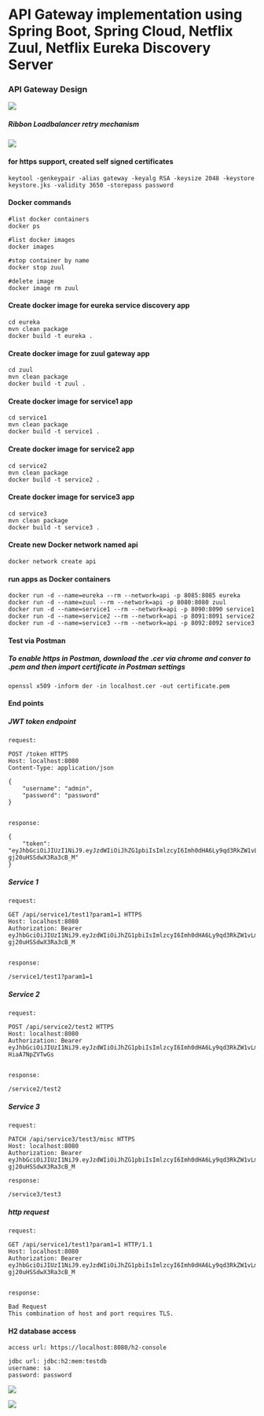 # API Gateway implementation using Spring Boot, Spring Cloud, Netflix Zuul, Netflix Eureka Discovery Server

### API Gateway Design

![](images/zuul_ribbon_loadbalancer.jpg)

##### Ribbon Loadbalancer retry mechanism 

![](images/zuul_ribbon_loadbalancer_retry.jpg)

#### for https support, created self signed certificates

```
keytool -genkeypair -alias gateway -keyalg RSA -keysize 2048 -keystore keystore.jks -validity 3650 -storepass password
```

#### Docker commands
```
#list docker containers
docker ps

#list docker images
docker images

#stop container by name
docker stop zuul

#delete image
docker image rm zuul
```

#### Create docker image for eureka service discovery app

```
cd eureka
mvn clean package
docker build -t eureka .
```

#### Create docker image for zuul gateway app

```
cd zuul
mvn clean package
docker build -t zuul .
```

#### Create docker image for service1 app

```
cd service1
mvn clean package
docker build -t service1 .
```

#### Create docker image for service2 app

```
cd service2
mvn clean package
docker build -t service2 .
```

#### Create docker image for service3 app

```
cd service3
mvn clean package
docker build -t service3 .
```

#### Create new Docker network named api
```
docker network create api
```

#### run apps as Docker containers

```
docker run -d --name=eureka --rm --network=api -p 8085:8085 eureka
docker run -d --name=zuul --rm --network=api -p 8080:8080 zuul
docker run -d --name=service1 --rm --network=api -p 8090:8090 service1
docker run -d --name=service2 --rm --network=api -p 8091:8091 service2
docker run -d --name=service3 --rm --network=api -p 8092:8092 service3
```

#### Test via Postman

##### To enable https in Postman, download the .cer via chrome and conver to .pem and then import certificate in Postman settings
```
openssl x509 -inform der -in localhost.cer -out certificate.pem
```

#### End points

##### JWT token endpoint
```
request: 

POST /token HTTPS
Host: localhost:8080
Content-Type: application/json

{    
    "username": "admin",
    "password": "password"
}


response:

{
    "token": "eyJhbGciOiJIUzI1NiJ9.eyJzdWIiOiJhZG1pbiIsImlzcyI6Imh0dHA6Ly9qd3RkZW1vLmNvbSIsImlhdCI6MTU5MTEyMTUzMCwiZXhwIjoxNTkxMTI4NzMwfQ.BJo3AF8ialex6KS9oPvBjV8-gj20uHSSdwX3Ra3cB_M"
}
```

##### Service 1

```
request:

GET /api/service1/test1?param1=1 HTTPS
Host: localhost:8080
Authorization: Bearer eyJhbGciOiJIUzI1NiJ9.eyJzdWIiOiJhZG1pbiIsImlzcyI6Imh0dHA6Ly9qd3RkZW1vLmNvbSIsImlhdCI6MTU5MTEyMTUzMCwiZXhwIjoxNTkxMTI4NzMwfQ.BJo3AF8ialex6KS9oPvBjV8-gj20uHSSdwX3Ra3cB_M


response:

/service1/test1?param1=1

```

##### Service 2

```
request:

POST /api/service2/test2 HTTPS
Host: localhost:8080
Authorization: Bearer eyJhbGciOiJIUzI1NiJ9.eyJzdWIiOiJhZG1pbiIsImlzcyI6Imh0dHA6Ly9qd3RkZW1vLmNvbSIsImlhdCI6MTU5MTEyMDI4OCwiZXhwIjoxNTkxMTI3NDg4fQ.JYOuw2xkLuZZinVpLiQDlSvhI38US-HiaA7NpZVTwGs


response:

/service2/test2

```

##### Service 3

```
request:

PATCH /api/service3/test3/misc HTTPS
Host: localhost:8080
Authorization: Bearer eyJhbGciOiJIUzI1NiJ9.eyJzdWIiOiJhZG1pbiIsImlzcyI6Imh0dHA6Ly9qd3RkZW1vLmNvbSIsImlhdCI6MTU5MTEyMTUzMCwiZXhwIjoxNTkxMTI4NzMwfQ.BJo3AF8ialex6KS9oPvBjV8-gj20uHSSdwX3Ra3cB_M

response:

/service3/test3

```

##### http request

```
request:

GET /api/service1/test1?param1=1 HTTP/1.1
Host: localhost:8080
Authorization: Bearer eyJhbGciOiJIUzI1NiJ9.eyJzdWIiOiJhZG1pbiIsImlzcyI6Imh0dHA6Ly9qd3RkZW1vLmNvbSIsImlhdCI6MTU5MTEyMTUzMCwiZXhwIjoxNTkxMTI4NzMwfQ.BJo3AF8ialex6KS9oPvBjV8-gj20uHSSdwX3Ra3cB_M


response:

Bad Request
This combination of host and port requires TLS.

```

#### H2 database access

```
access url: https://localhost:8080/h2-console

jdbc url: jdbc:h2:mem:testdb
username: sa
password: password
```

![](images/h2-1.png)

![](images/h2-2.png)